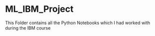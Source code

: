 # ML_IBM_Project
This Folder contains all the Python Notebooks which I had worked with during the IBM course

